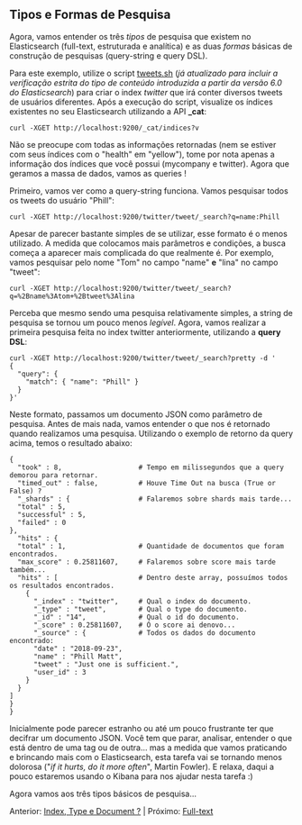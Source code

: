 ## Tipos e Formas de Pesquisa

Agora, vamos entender os três _tipos_ de pesquisa que existem no Elasticsearch (full-text, estruturada e analítica) e as duas _formas_ básicas de construção de pesquisas (query-string e query DSL).

Para este exemplo, utilize o script [tweets.sh](/scripts/tweets.sh) (_já atualizado para incluir a verificação estrita do tipo de conteúdo introduzida a partir da versão 6.0 do Elasticsearch_) para criar o index _twitter_ que irá conter diversos tweets de usuários diferentes. Após a execução do script, visualize os índices existentes no seu Elasticsearch utilizando a API **_cat**:

```
curl -XGET http://localhost:9200/_cat/indices?v
```

Não se preocupe com todas as informações retornadas (nem se estiver com seus índices com o "health" em "yellow"), tome por nota apenas a informação dos índices que você possui (mycompany e twitter). Agora que geramos a massa de dados, vamos as queries !

Primeiro, vamos ver como a query-string funciona. Vamos pesquisar todos os tweets do usuário "Phill":

```
curl -XGET http://localhost:9200/twitter/tweet/_search?q=name:Phill
```

Apesar de parecer bastante simples de se utilizar, esse formato é o menos utilizado. A medida que colocamos mais parâmetros e condições, a busca começa a aparecer mais complicada do que realmente é. Por exemplo, vamos pesquisar pelo nome "Tom" no campo "name" __e__ "lina" no campo "tweet":

```
curl -XGET http://localhost:9200/twitter/tweet/_search?q=%2Bname%3Atom+%2Btweet%3Alina
```

Perceba que mesmo sendo uma pesquisa relativamente simples, a string de pesquisa se tornou um pouco menos _legível_. Agora, vamos realizar a primeira pesquisa feita no index twitter anteriormente, utilizando a __query DSL__:

```
curl -XGET http://localhost:9200/twitter/tweet/_search?pretty -d '
{
  "query": {
    "match": { "name": "Phill" }
  }
}'
```

Neste formato, passamos um documento JSON como parâmetro de pesquisa. Antes de mais nada, vamos entender o que nos é retornado quando realizamos uma pesquisa. Utilizando o exemplo de retorno da query acima, temos o resultado abaixo:

```
{
  "took" : 8,                 	# Tempo em milissegundos que a query demorou para retornar.
  "timed_out" : false,        	# Houve Time Out na busca (True or False) ?
  "_shards" : {               	# Falaremos sobre shards mais tarde...
  "total" : 5,
  "successful" : 5,
  "failed" : 0
},
  "hits" : {                
  "total" : 1,                	# Quantidade de documentos que foram encontrados.
  "max_score" : 0.25811607,   	# Falaremos sobre score mais tarde também...
  "hits" : [                  	# Dentro deste array, possuímos todos os resultados encontrados.
    {
      "_index" : "twitter",   	# Qual o index do documento.
      "_type" : "tweet",      	# Qual o type do documento.
      "_id" : "14",           	# Qual o id do documento.
      "_score" : 0.25811607,  	# Ó o score ai denovo...
      "_source" : {           	# Todos os dados do documento encontrado:
      "date" : "2018-09-23",
      "name" : "Phill Matt",
      "tweet" : "Just one is sufficient.",
      "user_id" : 3
    }
  }
]
}
}
```

Inicialmente pode parecer estranho ou até um pouco frustrante ter que decifrar um documento JSON. Você tem que parar, analisar, entender o que está dentro de uma tag ou de outra... mas a medida que vamos praticando e brincando mais com o Elasticsearch, esta tarefa vai se tornando menos dolorosa ("_if it hurts, do it more often_", Martin Fowler). E relaxa, daqui a pouco estaremos usando o Kibana para nos ajudar nesta tarefa :)

Agora vamos aos três tipos básicos de pesquisa...

Anterior: [Index, Type e Document ?](/pages/index_type_document.md) | Próximo: [Full-text](/pages/full-text.md)
